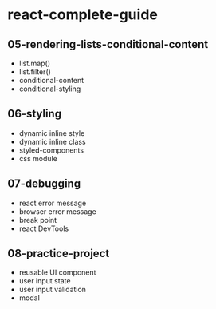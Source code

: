 # react-complete-guide
## 05-rendering-lists-conditional-content
* list.map()
* list.filter()
* conditional-content
* conditional-styling

## 06-styling
* dynamic inline style
* dynamic inline class
* styled-components
* css module

## 07-debugging
* react error message
* browser error message
* break point
* react DevTools

## 08-practice-project
* reusable UI component
* user input state
* user input validation
* modal

